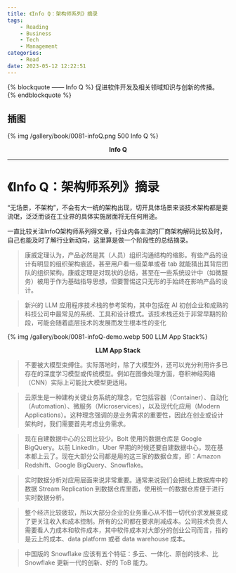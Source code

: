 ```yaml
---
title: 《Info Q：架构师系列》摘录
tags:
	- Reading
	- Business
	- Tech
	- Management
categories:
	- Read
date: 2023-05-12 12:22:51
---
```


{% blockquote —— Info Q %}
促进软件开发及相关领域知识与创新的传播。
{% endblockquote %}

<!-- more -->

## 插图
{% img /gallery/book/0081-infoQ.png 500 Info Q %}
<p align="center"><b>Info Q</b></p>

-----

# 《Info Q：架构师系列》摘录

“无场景，不架构”，不会有大一统的架构出现，切开具体场景来谈技术架构都是耍流氓，泛泛而谈在工业界的具体实施层面将无任何用途。

一直比较关注InfoQ架构师系列得文章，行业内各主流的厂商架构解码比较及时，自己也能及时了解行业新动向，这里算是做一个阶段性的总结摘录。

> 康威定理认为，产品必然是其（人员）组织沟通结构的缩影。有些产品的设计有明显的组织架构痕迹，甚至用户看一级菜单或者 tab 就能猜出其背后团队的组织架构。康威定理是对现状的总结，甚至在一些系统设计中（如微服务）被用于作为基础指导思想，但要警惕这只无形的手始终在影响产品的设计。

> 新兴的 LLM 应用程序技术栈的参考架构，其中包括在 AI 初创企业和成熟的科技公司中最常见的系统、工具和设计模式。该技术栈还处于非常早期的阶段，可能会随着底层技术的发展而发生根本性的变化

{% img /gallery/book/0081-infoQ-demo.webp 500 LLM App Stack%}
<p align="center"><b>LLM App Stack</b></p>

> 不要被大模型束缚住。实际落地时，除了大模型外，还可以充分利用许多已存在的深度学习模型或传统模型。例如在图像处理方面，卷积神经网络（CNN）实际上可能比大模型更适用。

> 云原生是一种建构关键业务系统的理念，它包括容器（Container）、自动化（Automation）、微服务（Microservices），以及现代化应用（Modern Applications）。这种理念强调的是业务需求的重要性，因此在创业或设计架构时，我们需要首先考虑业务需求。

> 现在自建数据中心的公司比较少。Bolt 使用的数据仓库是 Google BigQuery。以前 LinkedIn，Uber 早期的时候还要自建数据中心，现在基本都上云了。现在大部分公司都是用的这三家的数据仓库，即：Amazon Redshift、Google BigQuery、Snowflake。

> 实时数据分析对应用层面来说非常重要。通常来说我们会把线上数据库中的数据 Stream Replication 到数据仓库里面，使用统一的数据仓库便于进行实时数据分析。

> 整个经济比较疲软，所以大部分企业的业务重心从不惜一切代价求发展变成了更关注收入和成本控制。所有的公司都在要求削减成本。公司技术负责人需要看人力成本和软件成本，其中软件成本对大部分的创业公司而言，指的是云上的成本、data platform 或者 data warehouse 成本。

> 中国版的 Snowflake 应该有五个特征：多云、一体化、原创的技术、比 Snowflake 更新一代的创新、好的 ToB 能力。

